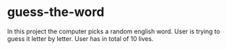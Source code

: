 # guess-the-word
In this project the computer picks a random english word. User is trying to guess it letter by letter. User has in total of 10 lives.

